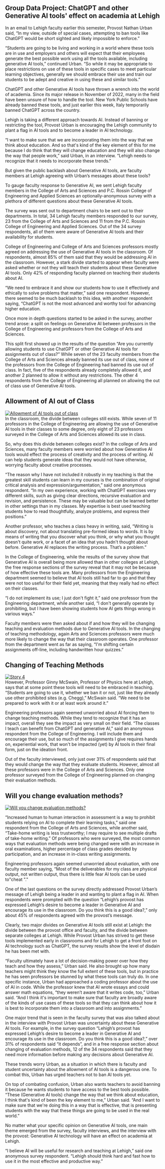 ## Group Data Project: ChatGPT and other Generative AI tools' effect on academia at Lehigh
In an email to Lehigh faculty earlier this semester, Provost Nathan Urban said, “In my view, outside of special cases, attempting to ban tools like ChatGPT would be short sighted and likely impossible to enforce.” 

“Students are going to be living and working in a world where these tools are in use and employers and others will expect that their employees generate the best possible work using all the tools available, including generative AI tools,” continued Urban. “So while it may be appropriate to place restrictions on use of these tools in specific cases to meet particular learning objectives, generally we should embrace their use and train our students to be adept and creative in using these and similar tools.”

ChatGPT and other Generative AI tools have thrown a wrench into the world of academia. Since its major release in November of 2022, many in the field have been unsure of how to handle the tool. New York Public Schools have already banned these tools, and just earlier this week, Italy temporarily banned ChatGPT across the country.

Lehigh is taking a different approach towards AI. Instead of banning or restricting the tool, Provost Urban is encouraging the Lehigh community to plant a flag in AI tools and to become a leader in AI technology.

“I want to make sure that we are incorporating them into the way that we think about education. And so that's kind of the key element of this for me because I do think that they will change education and they will also change the way that people work,” said Urban, in an interview. “Lehigh needs to recognize that it needs to incorporate these trends.” 

But given the public backlash about Generative AI tools, are faculty members at Lehigh agreeing with Urban’s messages about these tools?

To gauge faculty response to Generative AI, we sent Lehigh faculty members in the College of Arts and Sciences and P.C. Rossin College of Engineering and Applied Sciences an optionally-anonymous survey with a plethora of different questions about these Generative AI tools.

The survey was sent out to department chairs to be sent out to their departments. In total, 34 Lehigh faculty members responded to our survey, 23 from the College of Arts and Sciences and 11 from the P.C. Rossin College of Engineering and Applied Sciences. Out of the 34 survey respondents, all of them were aware of Generative AI tools and their availability for students.

College of Engineering and College of Arts and Sciences professors mostly agreed on addressing the use of Generative AI tools in the classroom. Of respondents, almost 85% of them said that they would be addressing AI in the classroom. However, a stark divide started to appear when faculty were asked whether or not they will teach their students about these Generative AI tools. Only 42% of responding faculty planned on teaching their students about AI.

“We need to embrace it and show our students how to use it effectively and ethically to solve problems that matter,” said one respondent. However, there seemed to be much backlash to this idea, with another respondent saying, “ChatGPT is not the most advanced and worthy tool for advancing higher education.

Once more in depth questions started to be asked in the survey, another trend arose: a split on feelings on Generative AI between professors in the College of Engineering and professors from the College of Arts and Sciences.

This split first showed up in the results of the question “Are you currently allowing students to use ChatGPT or other Generative AI tools for assignments out of class?” While seven of the 23 faculty members from the College of Arts and Sciences already banned its use out of class, none of the professors from the College of Engineering had banned its use out of class. In fact, five of the respondents already completely allowed it, and another 2 planned to allow it without any restrictions. The other 4 respondents from the College of Engineering all planned on allowing the out of class use of Generative AI tools.

## Allowment of AI out of Class
<div class='tableauPlaceholder' id='viz1680736131093' style='position: relative'><noscript><a href='#'><img alt='Allowment of AI tools out of class ' src='https:&#47;&#47;public.tableau.com&#47;static&#47;images&#47;al&#47;allowmentofaioutofclass&#47;Story1&#47;1_rss.png' style='border: none' /></a></noscript><object class='tableauViz'  style='display:none;'><param name='host_url' value='https%3A%2F%2Fpublic.tableau.com%2F' /> <param name='embed_code_version' value='3' /> <param name='site_root' value='' /><param name='name' value='allowmentofaioutofclass&#47;Story1' /><param name='tabs' value='no' /><param name='toolbar' value='yes' /><param name='static_image' value='https:&#47;&#47;public.tableau.com&#47;static&#47;images&#47;al&#47;allowmentofaioutofclass&#47;Story1&#47;1.png' /> <param name='animate_transition' value='yes' /><param name='display_static_image' value='yes' /><param name='display_spinner' value='yes' /><param name='display_overlay' value='yes' /><param name='display_count' value='yes' /><param name='language' value='en-US' /></object></div>                
In the classroom, the divide between colleges still exists.  While seven of 11 professors in the College of Engineering are allowing the use of Generative AI tools in their classes to some degree, only eight of 23 professors surveyed in the College of Arts and Sciences allowed its use in class.

So, why does this divide between colleges exist? In the college of Arts and Sciences, many faculty members were worried about how Generative AI tools would effect the process of creativity and the process of writing. AI can help students generate ideas that they would not have otherwise, worrying faculty about creative processes.

“The reason why I have not included it robustly in my teaching is that the greatest skill students can learn in my courses is the combination of original critical analysis and expression/argumentation,” said one anonymous respondent. “In my own experience, working with ChatGPT exercises very different skills, such as giving clear directions, recursive evaluation and revision, and persistence. These may be valuable but can be learned better in other settings than in my classes. My expertise is best used teaching students how to read thoughtfully, analyze problems, and express their positions.”

Another professor, who teaches a class heavy in writing, said, “Writing is about discovery, not about translating pre-formed ideas to words. It is by means of writing that you discover what you think, or why what you thought doesn't quite work, or a facet of an idea that you hadn't thought about before. Generative AI replaces the writing process. That’s a problem.”

In the College of Engineering, while the results of the survey show that Generative AI is overall being more allowed than in other colleges at Lehigh, the free response sections of the survey reveal that it may not be because of how effective these tools are. Many professors from the Engineering department seemed to believe that AI tools still had far to go and that they were not too useful for their field yet, meaning that they really had no effect on their classes.

“I do not implement its use; I just don't fight it,” said one professor from the Engineering department, while another said, “I don't generally operate by prohibiting, but I have been showing students how AI gets things wrong in various ways.”

Faculty members were then asked about if and how they will be changing teaching and evaluation methods due to Generative AI tools. In the changing of teaching methodology, again Arts and Sciences professors were much more likely to change the way that their classroom operates. One professor from the department went as far as saying, “I'm shifting certain assignments off-line, including handwritten hour quizzes.”

## Changing of Teaching Methods
<div class='tableauPlaceholder' id='viz1680736452225' style='position: relative'><noscript><a href='#'><img alt='Story 4 ' src='https:&#47;&#47;public.tableau.com&#47;static&#47;images&#47;ch&#47;changingofteachingmethods&#47;Story4&#47;1_rss.png' style='border: none' /></a></noscript><object class='tableauViz'  style='display:none;'><param name='host_url' value='https%3A%2F%2Fpublic.tableau.com%2F' /> <param name='embed_code_version' value='3' /> <param name='site_root' value='' /><param name='name' value='changingofteachingmethods&#47;Story4' /><param name='tabs' value='no' /><param name='toolbar' value='yes' /><param name='static_image' value='https:&#47;&#47;public.tableau.com&#47;static&#47;images&#47;ch&#47;changingofteachingmethods&#47;Story4&#47;1.png' /> <param name='animate_transition' value='yes' /><param name='display_static_image' value='yes' /><param name='display_spinner' value='yes' /><param name='display_overlay' value='yes' /><param name='display_count' value='yes' /><param name='language' value='en-US' /></object></div>               
However, Professor Ginny McSwain, Professor of Physics here at Lehigh, says that at some point these tools will need to be embraced in teaching. “Students are going to use it, whether we ban it or not, just like they already use other prohibited sites (e.g. Chegg),” McSwain said. “We need to be prepared to work with it or at least work around it.”

Engineering professors again seemed unworried about AI forcing them to change teaching methods. While they tend to recognize that it has an impact, overall they see the impact as very small on their field. “The classes I teach can benefit from ChatGPT and generative AI," said an anonymous respondent from the College of Engineering. I will include them and encourage their use, but so much of the assignments I give requires hands on, experiential work, that won't be impacted (yet) by AI tools in their final form, just on the ideation front.

Out of the faculty interviewed, only just over 31% of respondents said that they would change the way that they evaluate students. However, almost all these professors were in the College of Arts and Sciences. Only one professor surveyed from the College of Engineering planned on changing their evaluation methods.

## Will you change evaluation methods?

<div class='tableauPlaceholder' id='viz1680736675542' style='position: relative'><noscript><a href='#'><img alt='Will you change evaluation methods? ' src='https:&#47;&#47;public.tableau.com&#47;static&#47;images&#47;wi&#47;willyouchangeevaluationmethods&#47;Story5&#47;1_rss.png' style='border: none' /></a></noscript><object class='tableauViz'  style='display:none;'><param name='host_url' value='https%3A%2F%2Fpublic.tableau.com%2F' /> <param name='embed_code_version' value='3' /> <param name='site_root' value='' /><param name='name' value='willyouchangeevaluationmethods&#47;Story5' /><param name='tabs' value='no' /><param name='toolbar' value='yes' /><param name='static_image' value='https:&#47;&#47;public.tableau.com&#47;static&#47;images&#47;wi&#47;willyouchangeevaluationmethods&#47;Story5&#47;1.png' /> <param name='animate_transition' value='yes' /><param name='display_static_image' value='yes' /><param name='display_spinner' value='yes' /><param name='display_overlay' value='yes' /><param name='display_count' value='yes' /><param name='language' value='en-US' /></object></div>                             

“Increased human to human interaction in assessment is a way to prohibit students relying on AI to complete their learning tasks,” said one respondent from the College of Arts and Sciences, while another said, “Take-home writing is less trustworthy; I may require to see multiple drafts of take-home writing.”
Of professors who were surveyed, the most common ways that evaluation methods were being changed were with an increase in oral examinations, higher percentage of class grades decided by participation, and an increase in in-class writing assignments.

Engineering professors again seemed unworried about evaluation, with one faculty member saying, “Most of the deliverables for my class are physical output, not written output, thus there is little fear AI tools can be used to"cheat "."

One of the last questions on the survey directly addressed Provost Urban’s message of Lehigh being a leader in and wanting to plant a flag in AI. When respondents were prompted with the question “Lehigh’s provost has expressed Lehigh’s desire to become a leader in Generative AI and encourage its use in the classroom. Do you think this is a good idea?,” only about 45% of respondents agreed with the provost’s message.

Clearly, two major divides on Generative AI tools still exist at Lehigh: the divide between the provost office and faculty, and the divide between separate colleges at Lehigh. While 
Provost Urban has strived to get these tools implemented early in classrooms and for Lehigh to get a front foot on AI technology such as ChatGPT, the survey results show the level of disdain he has been met with.

“Faculty ultimately have a lot of decision-making power over how they teach and how they assess,” Urban said. He also brought up how many teachers might think they know the full extent of these tools, but in practice he has seen professors be stunned by what these tools can truly do. In one specific instance, Urban had approached a coding professor about the use of AI in code. While the professor knew that AI wrote essays and could answer math equations, “they weren’t aware that it writes code, too,” Urban said.  “And I think it's important to make sure that faculty are broadly aware of the kinds of use cases of these tools so that they can think about how it is best to incorporate them into a classroom and into assignments.” 

One major trend that is seen in the faculty survey that was also talked about in the interview with Provost Urban was uncertainty about these Generative AI tools. For example, in the survey question “Lehigh’s provost has expressed Lehigh’s desire to become a leader in Generative AI and encourage its use in the classroom. Do you think this is a good idea?,” over 31% of respondents said “it depends”, and in a free response section about changing of evaluation methods, 12 of the 34 respondents said that they need more information before making any decisions about Generative AI.

These trends worry Urban, as a situation in which there is faculty and student uncertainty about the allowment of AI tools is a dangerous one. To combat this, Urban has urged teachers not to ban AI tools yet. 

On top of combating confusion, Urban also wants teachers to avoid banning it because he wants students to have access to the best tools possible. “These (Generative AI tools) change the way that we think about education, I think that's kind of been the key element to me,” Urban said. “And I want to make sure that we're doing this in a way that is effective, that is presenting students with the way that these things are going to be used in the real world.”

No matter what your specific opinion on Generative AI tools, one main theme emerged from the survey, faculty interviews, and the interview with the provost: Generative AI technology will have an effect on academia at Lehigh.

“I believe AI will be useful for research and teaching at Lehigh,” said one anonymous survey respondent. “Lehigh should think hard and fast how to use it in the most effective and productive way.”
